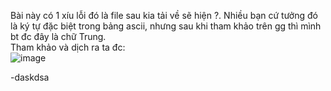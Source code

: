 Bài này có 1 xíu lỗi đó là file sau kia tải về sẽ hiện ?. Nhiều bạn cứ tưởng đó là ký tự đặc biệt trong bảng ascii, nhưng sau khi tham khảo trên gg thì mình bt đc đây là chữ Trung.  
Tham khảo và dịch ra ta đc:  
![image](https://user-images.githubusercontent.com/97203151/223612213-d2de5859-318c-4544-ae13-afc06c707992.png)


-daskdsa
